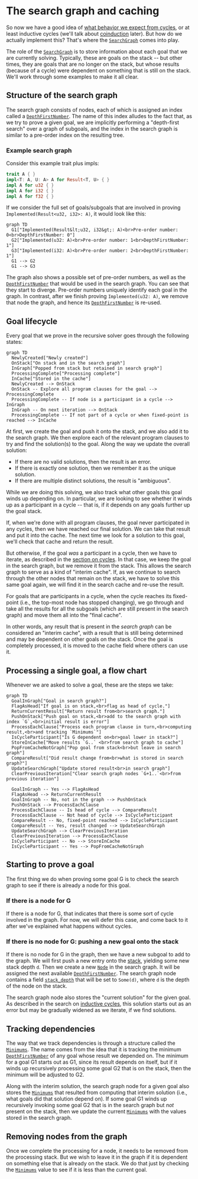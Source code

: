 # The search graph and caching

So now we have a good idea of [what behavior we expect from cycles][cycles], or
at least inductive cycles (we'll talk about [coinduction] later). But how do we
actually implement this? That's where the [`SearchGraph`] comes into play.

[cycles]: ./inductive_cycles.md
[coinduction]: ./coinduction.md
[stack]: ./stack.md
[`SearchGraph`]: https://rust-lang.github.io/chalk/chalk_recursive/fixed_point/search_graph/struct.SearchGraph.html
[`DepthFirstNumber`]: https://rust-lang.github.io/chalk/chalk_recursive/fixed_point/search_graph/struct.DepthFirstNumber.html
[`Node`]: https://rust-lang.github.io/chalk/chalk_recursive/fixed_point/search_graph/struct.Node.html
[`stack_depth`]: https://rust-lang.github.io/chalk/chalk_recursive/fixed_point/search_graph/struct.Node.html#structfield.stack_depth

The role of the [`SearchGraph`] is to store information about each goal that we
are currently solving. Typically, these are goals on the stack -- but other
times, they are goals that are no longer on the stack, but whose results
(because of a cycle) were dependent on something that is still on the stack.
We'll work through some examples to make it all clear.


## Structure of the search graph

The search graph consists of nodes, each of which is assigned an index called a
[`DepthFirstNumber`]. The name of this index alludes to the fact that, as we try
to prove a given goal, we are implicitly performing a "depth-first search" over
a graph of subgoals, and the index in the search graph is similar to a pre-order
index on the resulting tree.

### Example search graph

Consider this example trait plus impls:

```rust
trait A { }
impl<T: A, U: A> A for Result<T, U> { }
impl A for u32 { }
impl A for i32 { }
impl A for f32 { }
```

If we consider the full set of goals/subgoals that are involved in proving `Implemented(Result<u32, i32>: A)`, 
it would look like this:

```mermaid
graph TD
  G1["Implemented(Result&lt;u32, i32&gt;: A)<br>Pre-order number: 0<br>DepthFirstNumber: 0"]
  G2["Implemented(u32: A)<br>Pre-order number: 1<br>DepthFirstNumber: 1"]
  G3["Implemented(i32: A)<br>Pre-order number: 2<br>DepthFirstNumber: 1"]
  G1 --> G2
  G1 --> G3
```

The graph also shows a possible set of pre-order numbers, as well as the
[`DepthFirstNumber`] that would be used in the search graph. You can see that
they start to diverge. Pre-order numbers uniquely identify each goal in the
graph. In contrast, after we finish proving `Implemented(u32: A)`, we remove
that node the graph, and hence its [`DepthFirstNumber`] is re-used.

## Goal lifecycle

Every goal that we prove in the recursive solver goes through the following states:

```mermaid
graph TD
  NewlyCreated["Newly created"]
  OnStack["On stack and in the search graph"]
  InGraph["Popped from stack but retained in search graph"]
  ProcessingComplete["Processing complete"]
  InCache["Stored in the cache"]
  NewlyCreated --> OnStack
  OnStack -- Explore all program clauses for the goal --> ProcessingComplete
  ProcessingComplete -- If node is a participant in a cycle --> InGraph
  InGraph -- On next iteration --> OnStack
  ProcessingComplete -- If not part of a cycle or when fixed-point is reached --> InCache
```

At first, we create the goal and push it onto the stack, and we also add it to
the search graph. We then explore each of the relevant program clauses to try and
find the solution(s) to the goal. Along the way we update the overall solution:

* If there are no valid solutions, then the result is an error.
* If there is exactly one solution, then we remember it as the unique solution.
* If there are multiple distinct solutions, the result is "ambiguous".

While we are doing this solving, we also track what other goals this goal winds
up depending on. In particular, we are looking to see whether it winds up as a
participant in a cycle -- that is, if it depends on any goals further up the
goal stack.

If, when we're done with all program clauses, the goal never participated in any
cycles, then we have reached our final solution. We can take that result and put
it into the cache. The next time we look for a solution to this goal, we'll
check that cache and return the result.

But otherwise, if the goal *was* a participant in a cycle, then we have to
iterate, as described in the [section on cycles](./inductive_cycles.md). In that
case, we keep the goal in the search graph, but we remove it from the stack.
This allows the search graph to serve as a kind of "interim cache". If, as we
continue to search through the other nodes that remain on the stack, we have to
solve this same goal again, we will find it in the search cache and re-use the
result.

For goals that are participants in a cycle, when the cycle reaches its
fixed-point (i.e., the top-most node has stopped changing), we go through and
take all the results for all the subgoals (which are still present in the search
graph) and move them all into the "final cache".

In other words, any result that is present in the *search graph* can be
considered an "interim cache", with a result that is still being determined and
may be dependent on other goals on the stack. Once the goal is completely
processed, it is moved to the cache field where others can use it.

## Processing a single goal, a flow chart

Whenever we are asked to solve a goal, these are the steps we take:

```mermaid
graph TD
  GoalInGraph["Goal in search graph?"]
  FlagAsHead["If goal is on stack,<br>flag as head of cycle."]
  ReturnCurrentResult["Return result from<br>search graph."]
  PushOnStack["Push goal on stack,<br>add to the search graph with index `G`,<br>initial result is error"]
  ProcessEachClause["Process each program clause in turn,<br>computing result,<br>and tracking `Minimums`"]
  IsCycleParticipant["Is G dependent on<br>goal lower in stack?"]
  StoreInCache["Move results `G..` <br>from search graph to cache"]
  PopFromCacheNotGraph["Pop goal from stack<br>but leave in search graph"]
  CompareResult["Did result change from<br>what is stored in search graph?"]
  UpdateSearchGraph["Update stored result<br>in search graph"]
  ClearPreviousIteration["Clear search graph nodes `G+1..`<br>from previous iteration"]

  GoalInGraph -- Yes --> FlagAsHead
  FlagAsHead --> ReturnCurrentResult
  GoalInGraph -- No, not in the graph --> PushOnStack
  PushOnStack --> ProcessEachClause
  ProcessEachClause -- Is head of cycle --> CompareResult
  ProcessEachClause -- Not head of cycle --> IsCycleParticipant
  CompareResult -- No, fixed-point reached --> IsCycleParticipant
  CompareResult -- Yes, result changed --> UpdateSearchGraph
  UpdateSearchGraph --> ClearPreviousIteration
  ClearPreviousIteration --> ProcessEachClause
  IsCycleParticipant -- No --> StoreInCache
  IsCycleParticipant -- Yes --> PopFromCacheNotGraph
```

## Starting to prove a goal

The first thing we do when proving some goal G is to check the search graph to
see if there is already a node for this goal.

### If there is a node for G

If there is a node for G, that indicates that there is some sort of cycle
involved in the graph. For now, we will defer this case, and come back to it
after we've explained what happens without cycles.

### If there is no node for G: pushing a new goal onto the stack

If there is no node for G in the graph, then we have a new subgoal to add
to the graph. We will first push a new entry onto the [stack], yielding some new
stack depth `d`. Then we create a new [`Node`] in the search graph. It will be
assigned the next available [`DepthFirstNumber`]. The search graph node contains a field
[`stack_depth`] that will be set to `Some(d)`, where `d` is the depth of the
node on the stack.

The search graph node also stores the "current solution" for the given goal. As
described in the search on [inductive cycles][cycles], this solution starts out
as an error but may be gradually widened as we iterate, if we find solutions.

## Tracking dependencies

The way that we track dependencies is through a structure called the
[`Minimums`]. The name comes from the idea that it is tracking the minimum
[`DepthFirstNumber`] of any goal whose result we depended on. The minimum for a
goal G1 starts out as G1, since its result depends on itself, but if it winds up
recursively processing some goal G2 that is on the stack, then the minimum will
be adjusted to G2.

Along with the interim solution, the search graph node for a given goal also
stores the [`Minimums`] that resulted from computing that interim solution
(i.e., what goals did that solution depend on). If some goal G1 winds up
recursively invoking some goal G2 that is in the search graph but *not* present
on the stack, then we update the current [`Minimums`] with the values stored in
the search graph.

[`Minimums`]: https://rust-lang.github.io/chalk/chalk_recursive/fixed_point/struct.Minimums.html

## Removing nodes from the graph

Once we complete the processing for a node, it needs to be removed from the
processing stack. But we wish to leave it in the graph if it is dependent on
something else that is already on the stack. We do that just by checking the
[`Minimums`] value to see if it is less than the current goal.
